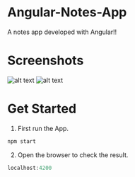 # Angular-Notes-App

A notes app developed with Angular!!

# Screenshots

![alt text](https://raw.githubusercontent.com/yTakkar/Angular-Notes-App/master/screenshots/Snap%202017-08-31%20at%2016.41.34.png)
![alt text](https://raw.githubusercontent.com/yTakkar/Angular-Notes-App/master/screenshots/Snap%202017-08-31%20at%2016.41.41.png)

# Get Started

1. First run the App.

```javascript
npm start
```

2. Open the browser to check the result.
```javascript
localhost:4200
```
